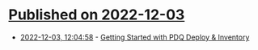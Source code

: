 # [Published on 2022-12-03](index.md)

* [2022-12-03, 12:04:58](https://lobste.rs/s/vjrvxb/getting_started_with_pdq_deploy) - [Getting Started with PDQ Deploy & Inventory](https://lazyadmin.nl/it/pdq-deploy-inventory/)
